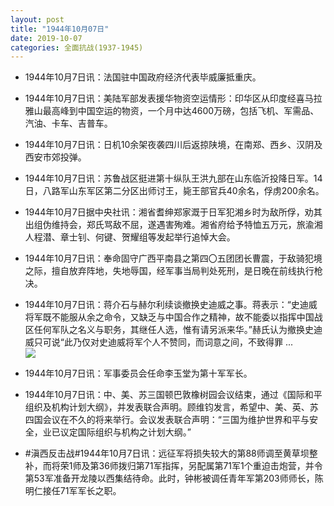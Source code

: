 ```yaml
---
layout: post
title: "1944年10月07日"
date: 2019-10-07
categories: 全面抗战(1937-1945)
---
```


<meta name="referrer" content="no-referrer" />

- 1944年10月7日讯：法国驻中国政府经济代表毕威廉抵重庆。 

- 1944年10月7日讯：美陆军部发表援华物资空运情形：印华区从印度经喜马拉雅山最高峰到中国空运的物资，一个月中达4600万磅，包括飞机、军需品、汽油、卡车、吉普车。 

- 1944年10月7日讯：日机10余架夜袭四川后返掠陕境，在南郑、西乡、汉阴及西安市郊投弹。 

- 1944年10月7日讯：苏鲁战区挺进第十纵队王洪九部在山东临沂投降日军。14日，八路军山东军区第二分区出师讨王，毙王部官兵40余名，俘虏200余名。 

- 1944年10月7日据中央社讯：湘省耆绅郑家溉于日军犯湘乡时为敌所俘，劝其出组伪维持会，郑氏骂敌不屈，遂遇害殉难。湘省府给予特恤五万元，旅渝湘人程潜、章士钊、何键、贺耀组等发起举行追悼大会。 

- 1944年10月7日讯：奉命固守广西平南县之第四〇五团团长曹震，于敌骑犯境之际，擅自放弃阵地，失地辱国，经军事当局判处死刑，是日晚在前线执行枪决。 

- 1944年10月7日讯：蒋介石与赫尔利续谈撤换史迪威之事。蒋表示：“史迪威将军既不能服从余之命令，又缺乏与中国合作之精神，故不能委以指挥中国战区任何军队之名义与职务，其继任人选，惟有请另派来华。”赫氏认为撤换史迪威只可说“此乃仅对史迪威将军个人不赞同，而词意之间，不致得罪 ... <br/><img src="https://wx2.sinaimg.cn/large/aca367d8ly1g7pi4gr9qwj20c80903yj.jpg" />

- 1944年10月7日讯：军事委员会任命李玉堂为第十军军长。 

- 1944年10月7日讯：中、美、苏三国顿巴敦橡树园会议结束，通过《国际和平组织及机构计划大纲》，并发表联合声明。顾维钧发言，希望中、美、英、苏四国会议在不久的将来举行。会议发表联合声明：“三国为维护世界和平与安全，业已议定国际组织与机构之计划大纲。” 

- #滇西反击战#1944年10月7日讯：远征军将损失较大的第88师调至黄草坝整补，而将荣1师及第36师拨归第71军指挥，另配属第71军1个重迫击炮营，并令第53军准备开龙陵以西集结待命。此时，钟彬被调任青年军第203师师长，陈明仁接任71军军长之职。 

